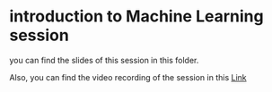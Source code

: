 # introduction to Machine Learning session

you can find the slides of this session in this folder.

Also, you can find the video recording of the session in this [Link ](https://drive.google.com/file/d/12ZztNPLxlHcSfLcyIk8cCQ9FflRSPfyA/view?usp=sharing)
